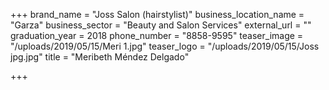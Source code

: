 +++
brand_name = "Joss Salon (hairstylist)"
business_location_name = "Garza"
business_sector = "Beauty and Salon Services"
external_url = ""
graduation_year = 2018
phone_number = "8858-9595"
teaser_image = "/uploads/2019/05/15/Meri 1.jpg"
teaser_logo = "/uploads/2019/05/15/Joss jpg.jpg"
title = "Meribeth Méndez Delgado"

+++
